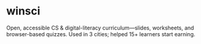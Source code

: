 # winsci
Open, accessible CS &amp; digital-literacy curriculum—slides, worksheets, and browser-based quizzes. Used in 3 cities; helped 15+ learners start earning.
